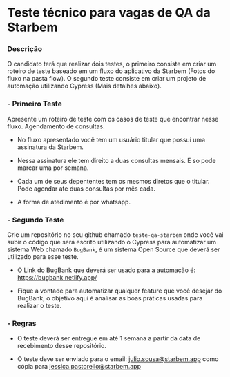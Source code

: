 # Teste técnico para vagas de QA da Starbem

### Descrição

O candidato terá que realizar dois testes, o primeiro consiste em criar um roteiro de teste baseado em um fluxo do aplicativo da Starbem (Fotos do fluxo na pasta flow). O segundo teste consiste em criar um projeto de automação utilizando Cypress (Mais detalhes abaixo).

### - Primeiro Teste

Apresente um roteiro de teste com os casos de teste que encontrar nesse fluxo. Agendamento de consultas.

- No fluxo apresentado você tem um usuário titular que possuí uma assinatura da Starbem. 

- Nessa assinatura ele tem direito a duas consultas mensais. E so pode marcar uma por semana. 

- Cada um de seus depententes tem os mesmos diretos que o titular. Pode agendar ate duas consultas por mês cada. 

- A forma de atedimento é por whatsapp.

### - Segundo Teste

Crie um repositório no seu github chamado ``teste-qa-starbem`` onde você vai subir o código que será escrito utilizando o Cypress para automatizar um sistema Web chamado ``BugBank``, é um sistema Open Source que deverá ser utilizado para esse teste.

- O Link do BugBank que deverá ser usado para a automação é: https://bugbank.netlify.app/

- Fique a vontade para automatizar qualquer feature que você desejar do BugBank, o objetivo aqui é analisar as boas práticas usadas para realizar o teste.

### - Regras

- O teste deverá ser entregue em até 1 semana a partir da data de recebimento desse repositório.

- O teste deve ser enviado para o email: julio.sousa@starbem.app como cópia para jessica.pastorello@starbem.app
